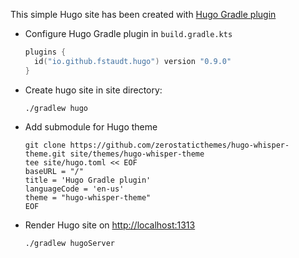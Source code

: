 This simple Hugo site has been created with [Hugo Gradle plugin](https://plugins.gradle.org/plugin/io.github.fstaudt.hugo)

- Configure Hugo Gradle plugin in `build.gradle.kts`
  ```kotlin
  plugins {
    id("io.github.fstaudt.hugo") version "0.9.0"
  }
  ```

- Create hugo site in site directory:
  ```shell
  ./gradlew hugo
  ```

- Add submodule for Hugo theme
  ```shell
  git clone https://github.com/zerostaticthemes/hugo-whisper-theme.git site/themes/hugo-whisper-theme
  tee site/hugo.toml << EOF
  baseURL = "/"
  title = 'Hugo Gradle plugin'
  languageCode = 'en-us'
  theme = "hugo-whisper-theme"
  EOF
  ```

- Render Hugo site on [http://localhost:1313](http://localhost:1313)
  ```shell
  ./gradlew hugoServer
  ```
